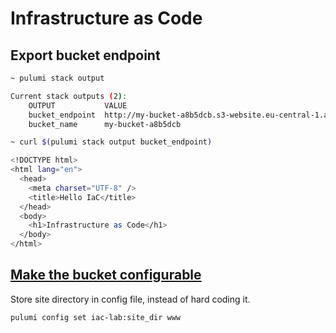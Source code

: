 # Infrastructure as Code

## Export bucket endpoint

```bash
~ pulumi stack output

Current stack outputs (2):
    OUTPUT           VALUE
    bucket_endpoint  http://my-bucket-a8b5dcb.s3-website.eu-central-1.amazonaws.com
    bucket_name      my-bucket-a8b5dcb
```

```bash
~ curl $(pulumi stack output bucket_endpoint)

<!DOCTYPE html>
<html lang="en">
  <head>
    <meta charset="UTF-8" />
    <title>Hello IaC</title>
  </head>
  <body>
    <h1>Infrastructure as Code</h1>
  </body>
</html>
```

## [Make the bucket configurable](https://www.youtube.com/watch?v=EtEb40LE5zQ&t=1068s)

Store site directory in config file, instead of hard coding it.

```
pulumi config set iac-lab:site_dir www
```
